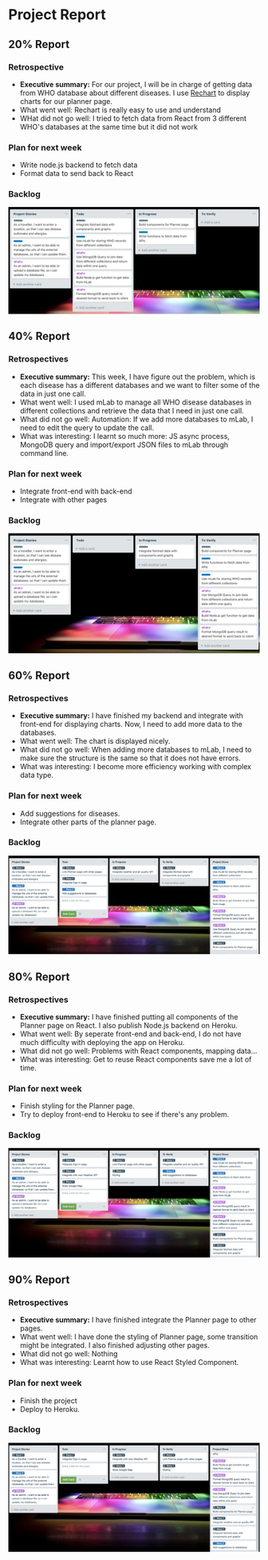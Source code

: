 # Project Report

## 20% Report

### Retrospective
+ **Executive summary:** For our project, I will be in charge of getting data from WHO database about different diseases. I use [Rechart](http://recharts.org/en-US) to display charts for our planner page. 
+ What went well: Rechart is really easy to use and understand
+ WHat did not go well: I tried to fetch data from React from 3 different WHO's databases at the same time but it did not work

### Plan for next week
+ Write node.js backend to fetch data
+ Format data to send back to React

### Backlog
![Backlog](project-report-20.png)




## 40% Report

### Retrospectives
+ **Executive summary:** This week, I have figure out the problem, which is each disease has a different databases and we want to filter some of the data in just one call.
+ What went well: I used mLab to manage all WHO disease databases in different collections and retrieve the data that I need in just one call.
+ What did not go well: Automation: If we add more databases to mLab, I need to edit the query to update the call.
+ What was interesting: I learnt so much more: JS async process, MongoDB query and import/export JSON files to mLab through command line.

### Plan for next week
+ Integrate front-end with back-end
+ Integrate with other pages

### Backlog
![Backlog](project-report-40.png)




## 60% Report

### Retrospectives
+ **Executive summary:** I have finished my backend and integrate with front-end for displaying charts. Now, I need to add more data to the databases. 
+ What went well: The chart is displayed nicely.
+ What did not go well: When adding more databases to mLab, I need to make sure the structure is the same so that it does not have errors. 
+ What was interesting: I become more efficiency working with complex data type.

### Plan for next week
+ Add suggestions for diseases.
+ Integrate other parts of the planner page.

### Backlog
![Backlog](project-report-60.png)



## 80% Report

### Retrospectives
+ **Executive summary:** I have finished putting all components of the Planner page on React. I also publish Node.js backend on Heroku.
+ What went well: By seperate front-end and back-end, I do not have much difficulty with deploying the app on Heroku.
+ What did not go well: Problems with React components, mapping data...
+ What was interesting: Get to reuse React components save me a lot of time.

### Plan for next week
+ Finish styling for the Planner page.
+ Try to deploy front-end to Heroku to see if there's any problem.

### Backlog
![Backlog](project-report-80.png)



## 90% Report

### Retrospectives
+ **Executive summary:** I have finished integrate the Planner page to other pages.
+ What went well: I have done the styling of Planner page, some transition might be integrated. I also finished adjusting other pages.
+ What did not go well: Nothing
+ What was interesting: Learnt how to use React Styled Component.

### Plan for next week
+ Finish the project
+ Deploy to Heroku.

### Backlog
![Backlog](project-report-90.png)

